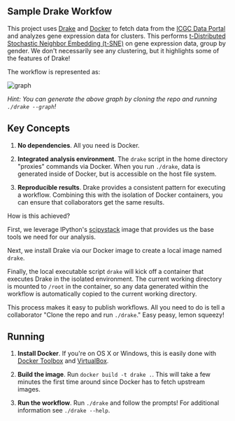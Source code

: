 ## Sample Drake Workfow ##

This project uses [Drake](https://github.com/Factual/drake) and
[Docker](https://docker.com) to fetch data from the
[ICGC Data Portal](https://dcc.icgc.org/repository) and analyzes
gene expression data for clusters. This performs 
[t-Distributed Stochastic Neighbor Embedding
(t-SNE)](http://lvdmaaten.github.io/tsne/) on gene expression data, group by
gender. We don't necessarily see any clustering, but it highlights some of the
features of Drake!

The workflow is represented as:

![graph](https://raw.github.com/ohsu-computational-biology/drake-demo/master/drake.png)

*Hint: You can generate the above graph by cloning the repo and running
`./drake --graph`!*

## Key Concepts ##

1. **No dependencies**. All you need is Docker.

2. **Integrated analysis environment**. The `drake` script in the home directory
"proxies" commands via Docker. When you run `./drake`, data is generated inside
of Docker, but is accessible on the host file system.

3. **Reproducible results**. Drake provides a consistent pattern for executing a
workflow. Combining this with the isolation of Docker containers, you can ensure
that collaborators get the same results.

How is this achieved?

First, we leverage IPython's [scipystack](http://www.scipy.org/stackspec.html)
image that provides us the base tools we need for our analysis.

Next, we install Drake via our Docker image to create a local image named
`drake`.

Finally, the local executable script `drake` will kick off a container that
executes Drake in the isolated environment. The current working directory is
mounted to `/root` in the container, so any data generated within the workflow
is automatically copied to the current working directory.

This process makes it easy to publish workflows. All you need to do is tell
a collaborator "Clone the repo and run `./drake`." Easy peasy, lemon squeezy!

## Running ##

1. **Install Docker**. If you're on OS X or Windows, this is easily
done with [Docker Toolbox](https://www.docker.com/toolbox) and
[VirtualBox](https://www.virtualbox.org).

2. **Build the image**. Run `docker build -t drake .`. This will take
a few minutes the first time around since Docker has to fetch upstream
images.

3. **Run the workflow**. Run `./drake` and follow the prompts! For additional
information see `./drake --help`.
